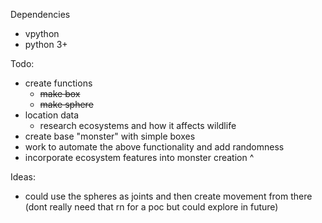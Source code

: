 Dependencies
- vpython
- python 3+

Todo:
- create functions
  - ~~make box~~
  - ~~make sphere~~
- location data
  - research ecosystems and how it affects wildlife
- create base "monster" with simple boxes
- work to automate the above functionality and add randomness 
- incorporate ecosystem features into monster creation ^


Ideas:
- could use the spheres as joints and then create movement from there (dont really need that rn for a poc but could explore in future)